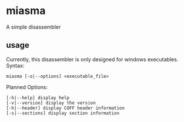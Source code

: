 # miasma
A simple disassembler  

## usage
Currently, this disassembler is only designed for windows executables.  
Syntax:
```
miasma [-o|--options] <executable_file>
```
Planned Options:
```
[-h|--help] display help
[-v|--version] display the version
[-h|--header] display COFF header information
[-s|--sections] display section information
```
